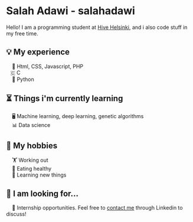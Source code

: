 # Salah Adawi - salahadawi
Hello! I am a programming student at [Hive Helsinki](https://www.hive.fi/en/), and i also code stuff in my free time.

## 💡 My experience
&nbsp;&nbsp;&nbsp;&nbsp;📃 Html, CSS, Javascript, PHP<br />
&nbsp;&nbsp;&nbsp;🇨 C<br />
&nbsp;&nbsp;&nbsp;&nbsp;🐍 Python<br />

## ⏳ Things i'm currently learning
&nbsp;&nbsp;&nbsp;&nbsp;🖥️ Machine learning, deep learning, genetic algorithms<br />
&nbsp;&nbsp;&nbsp;&nbsp;📊 Data science<br />

## 🏓 My hobbies
&nbsp;&nbsp;&nbsp;&nbsp;🏋️ Working out<br />
&nbsp;&nbsp;&nbsp;&nbsp;🍏 Eating healthy<br />
&nbsp;&nbsp;&nbsp;&nbsp;📖 Learning new things<br />

## 📅 I am looking for...
&nbsp;&nbsp;&nbsp;&nbsp;🏢 Internship opportunities. Feel free to [contact me](https://www.linkedin.com/in/salah-adawi/) through Linkedin to discuss! 
